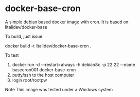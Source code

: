 # docker-base-cron
A simple debian based docker image with cron.  It is based on litalidev/docker-base


To build, just issue

  docker build -t litalidev/docker-base-cron .


To test
  1. docker run -d --restart=always -h debian8c -p 22:22 --name basecron001 docker-base-cron
  2. putty/ssh to the host computer
  3. login root/rootpw


Note
  This image was tested under a Windows system

